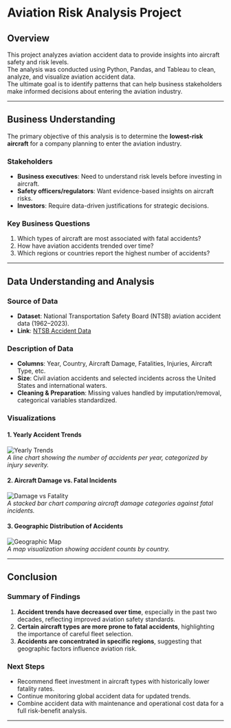# Aviation Risk Analysis Project

## Overview
This project analyzes aviation accident data to provide insights into aircraft safety and risk levels.  
The analysis was conducted using Python, Pandas, and Tableau to clean, analyze, and visualize aviation accident data.  
The ultimate goal is to identify patterns that can help business stakeholders make informed decisions about entering the aviation industry.

---

## Business Understanding
The primary objective of this analysis is to determine the **lowest-risk aircraft** for a company planning to enter the aviation industry.  

### Stakeholders
- **Business executives**: Need to understand risk levels before investing in aircraft.  
- **Safety officers/regulators**: Want evidence-based insights on aircraft risks.  
- **Investors**: Require data-driven justifications for strategic decisions.  

### Key Business Questions
1. Which types of aircraft are most associated with fatal accidents?  
2. How have aviation accidents trended over time?  
3. Which regions or countries report the highest number of accidents?  

---

## Data Understanding and Analysis

### Source of Data
- **Dataset**: National Transportation Safety Board (NTSB) aviation accident data (1962–2023).  
- **Link**: [NTSB Accident Data](https://www.ntsb.gov/)  

### Description of Data
- **Columns**: Year, Country, Aircraft Damage, Fatalities, Injuries, Aircraft Type, etc.  
- **Size**: Civil aviation accidents and selected incidents across the United States and international waters.  
- **Cleaning & Preparation**: Missing values handled by imputation/removal, categorical variables standardized.  

### Visualizations

#### 1. Yearly Accident Trends
![Yearly Trends](images/yearly_trend.png)  
*A line chart showing the number of accidents per year, categorized by injury severity.*  

#### 2. Aircraft Damage vs. Fatal Incidents
![Damage vs Fatality](images/damage_vs_fatal.png)  
*A stacked bar chart comparing aircraft damage categories against fatal incidents.*  

#### 3. Geographic Distribution of Accidents
![Geographic Map](images/accident_map.png)  
*A map visualization showing accident counts by country.*  

---

## Conclusion

### Summary of Findings
1. **Accident trends have decreased over time**, especially in the past two decades, reflecting improved aviation safety standards.  
2. **Certain aircraft types are more prone to fatal accidents**, highlighting the importance of careful fleet selection.  
3. **Accidents are concentrated in specific regions**, suggesting that geographic factors influence aviation risk.  

### Next Steps
- Recommend fleet investment in aircraft types with historically lower fatality rates.  
- Continue monitoring global accident data for updated trends.  
- Combine accident data with maintenance and operational cost data for a full risk-benefit analysis.  

---

